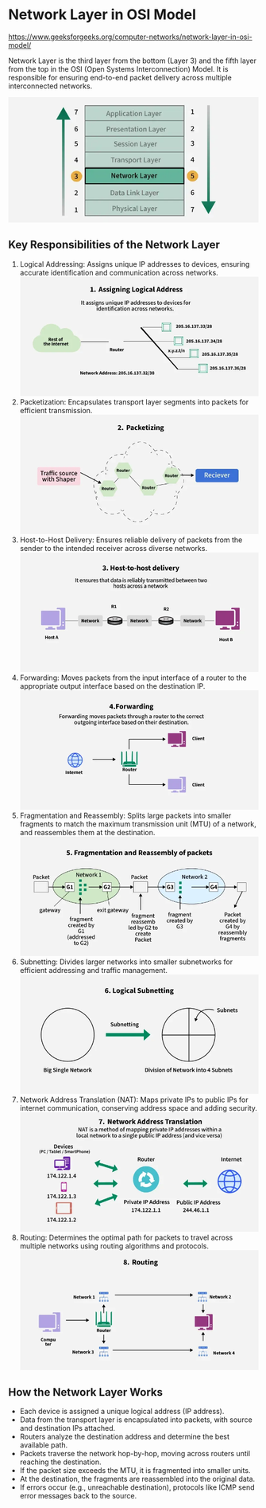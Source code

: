 # Network Layer in OSI Model
https://www.geeksforgeeks.org/computer-networks/network-layer-in-osi-model/

Network Layer is the third layer from the bottom (Layer 3) and the fifth layer from the top in the OSI (Open Systems Interconnection) Model. It is responsible for ensuring end-to-end packet delivery across multiple interconnected networks.

![0](./images/net.webp)

## Key Responsibilities of the Network Layer

1. Logical Addressing: Assigns unique IP addresses to devices, ensuring accurate identification and communication across networks.
![1](./images/1.webp)
2. Packetization: Encapsulates transport layer segments into packets for efficient transmission.
![2](./images/2.webp)
3. Host-to-Host Delivery: Ensures reliable delivery of packets from the sender to the intended receiver across diverse networks.
![3](./images/3.webp)
4. Forwarding: Moves packets from the input interface of a router to the appropriate output interface based on the destination IP.
![4](./images/4.webp)
5. Fragmentation and Reassembly: Splits large packets into smaller fragments to match the maximum transmission unit (MTU) of a network, and reassembles them at the destination.
![5](./images/5.webp)
6. Subnetting: Divides larger networks into smaller subnetworks for efficient addressing and traffic management.
![6](./images/6.webp)
7. Network Address Translation (NAT): Maps private IPs to public IPs for internet communication, conserving address space and adding security.
![7](./images/7.webp)
8. Routing: Determines the optimal path for packets to travel across multiple networks using routing algorithms and protocols.
![8](./images/8.webp)

## How the Network Layer Works

- Each device is assigned a unique logical address (IP address).
- Data from the transport layer is encapsulated into packets, with source and destination IPs attached.
- Routers analyze the destination address and determine the best available path.
- Packets traverse the network hop-by-hop, moving across routers until reaching the destination.
- If the packet size exceeds the MTU, it is fragmented into smaller units.
- At the destination, the fragments are reassembled into the original data.
- If errors occur (e.g., unreachable destination), protocols like ICMP send error messages back to the source.
